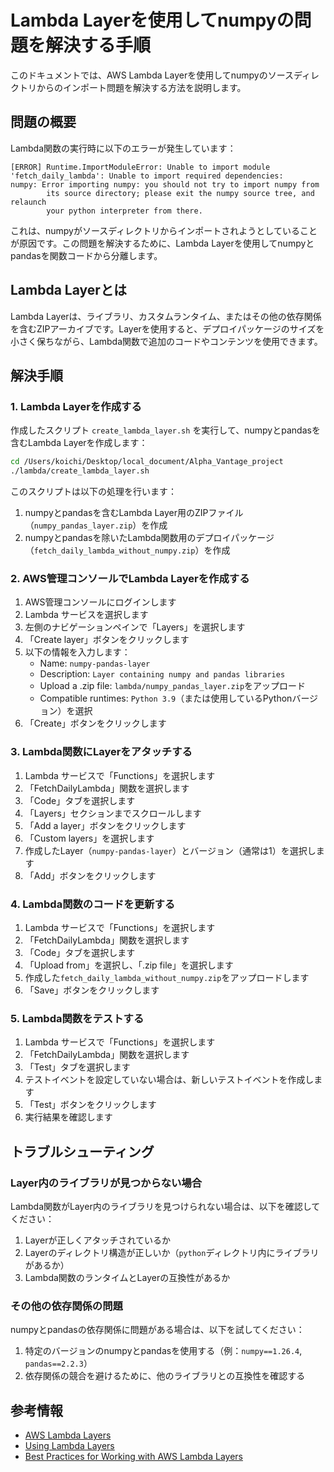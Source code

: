 # Lambda Layerを使用してnumpyの問題を解決する手順

このドキュメントでは、AWS Lambda Layerを使用してnumpyのソースディレクトリからのインポート問題を解決する方法を説明します。

## 問題の概要

Lambda関数の実行時に以下のエラーが発生しています：

```
[ERROR] Runtime.ImportModuleError: Unable to import module 'fetch_daily_lambda': Unable to import required dependencies:
numpy: Error importing numpy: you should not try to import numpy from
        its source directory; please exit the numpy source tree, and relaunch
        your python interpreter from there.
```

これは、numpyがソースディレクトリからインポートされようとしていることが原因です。この問題を解決するために、Lambda Layerを使用してnumpyとpandasを関数コードから分離します。

## Lambda Layerとは

Lambda Layerは、ライブラリ、カスタムランタイム、またはその他の依存関係を含むZIPアーカイブです。Layerを使用すると、デプロイパッケージのサイズを小さく保ちながら、Lambda関数で追加のコードやコンテンツを使用できます。

## 解決手順

### 1. Lambda Layerを作成する

作成したスクリプト `create_lambda_layer.sh` を実行して、numpyとpandasを含むLambda Layerを作成します：

```bash
cd /Users/koichi/Desktop/local_document/Alpha_Vantage_project
./lambda/create_lambda_layer.sh
```

このスクリプトは以下の処理を行います：

1. numpyとpandasを含むLambda Layer用のZIPファイル（`numpy_pandas_layer.zip`）を作成
2. numpyとpandasを除いたLambda関数用のデプロイパッケージ（`fetch_daily_lambda_without_numpy.zip`）を作成

### 2. AWS管理コンソールでLambda Layerを作成する

1. AWS管理コンソールにログインします
2. Lambda サービスを選択します
3. 左側のナビゲーションペインで「Layers」を選択します
4. 「Create layer」ボタンをクリックします
5. 以下の情報を入力します：
   - Name: `numpy-pandas-layer`
   - Description: `Layer containing numpy and pandas libraries`
   - Upload a .zip file: `lambda/numpy_pandas_layer.zip`をアップロード
   - Compatible runtimes: `Python 3.9`（または使用しているPythonバージョン）を選択
6. 「Create」ボタンをクリックします

### 3. Lambda関数にLayerをアタッチする

1. Lambda サービスで「Functions」を選択します
2. 「FetchDailyLambda」関数を選択します
3. 「Code」タブを選択します
4. 「Layers」セクションまでスクロールします
5. 「Add a layer」ボタンをクリックします
6. 「Custom layers」を選択します
7. 作成したLayer（`numpy-pandas-layer`）とバージョン（通常は1）を選択します
8. 「Add」ボタンをクリックします

### 4. Lambda関数のコードを更新する

1. Lambda サービスで「Functions」を選択します
2. 「FetchDailyLambda」関数を選択します
3. 「Code」タブを選択します
4. 「Upload from」を選択し、「.zip file」を選択します
5. 作成した`fetch_daily_lambda_without_numpy.zip`をアップロードします
6. 「Save」ボタンをクリックします

### 5. Lambda関数をテストする

1. Lambda サービスで「Functions」を選択します
2. 「FetchDailyLambda」関数を選択します
3. 「Test」タブを選択します
4. テストイベントを設定していない場合は、新しいテストイベントを作成します
5. 「Test」ボタンをクリックします
6. 実行結果を確認します

## トラブルシューティング

### Layer内のライブラリが見つからない場合

Lambda関数がLayer内のライブラリを見つけられない場合は、以下を確認してください：

1. Layerが正しくアタッチされているか
2. Layerのディレクトリ構造が正しいか（`python`ディレクトリ内にライブラリがあるか）
3. Lambda関数のランタイムとLayerの互換性があるか

### その他の依存関係の問題

numpyとpandasの依存関係に問題がある場合は、以下を試してください：

1. 特定のバージョンのnumpyとpandasを使用する（例：`numpy==1.26.4`, `pandas==2.2.3`）
2. 依存関係の競合を避けるために、他のライブラリとの互換性を確認する

## 参考情報

- [AWS Lambda Layers](https://docs.aws.amazon.com/lambda/latest/dg/configuration-layers.html)
- [Using Lambda Layers](https://docs.aws.amazon.com/lambda/latest/dg/invocation-layers.html)
- [Best Practices for Working with AWS Lambda Layers](https://aws.amazon.com/blogs/compute/best-practices-for-using-lambda-layers-in-serverless-applications/)
